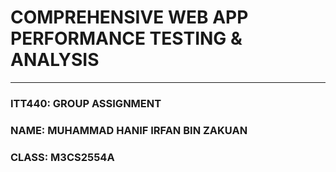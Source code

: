 # COMPREHENSIVE WEB APP PERFORMANCE TESTING & ANALYSIS
---

### ITT440: GROUP ASSIGNMENT 
### NAME: MUHAMMAD HANIF IRFAN BIN ZAKUAN 
### CLASS: M3CS2554A

